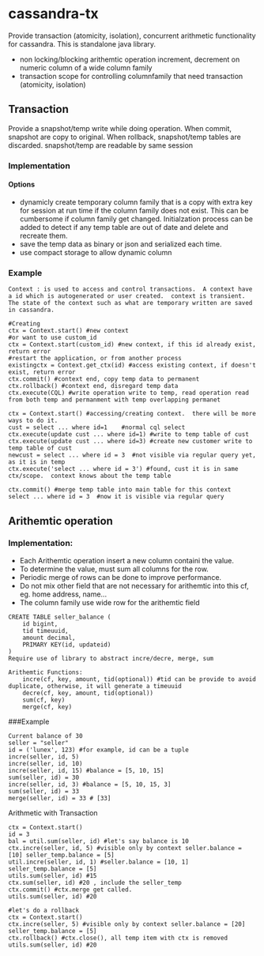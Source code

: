 cassandra-tx
============

Provide transaction (atomicity, isolation), concurrent arithmetic functionality for cassandra.  This is standalone java library.
* non locking/blocking arithemtic operation increment, decrement on numeric column of a wide column family
* transaction scope for controlling columnfamily that need transaction (atomicity, isolation)

## Transaction
Provide a snapshot/temp write while doing operation.  When commit, snapshot are copy to original.  When rollback, snapshot/temp tables are discarded.  snapshot/temp are readable by same session

### Implementation

#### Options
* dynamicly create temporary column family that is a copy with extra key for session at run time if the column family does not exist.  This can be cumbersome if column family get changed.  Initialzation process can be added to detect if any temp table are out of date and delete and recreate them.
* save the temp data as binary or json and serialized each time.
* use compact storage to allow dynamic column

### Example
```
Context : is used to access and control transactions.  A context have a id which is autogenerated or user created.  context is transient.  The state of the context such as what are temporary written are saved in cassandra.

#Creating
ctx = Context.start() #new context	
#or want to use custom_id
ctx = Context.start(custom_id) #new context, if this id already exist, return error
#restart the application, or from another process
existingctx = Context.get_ctx(id) #access existing context, if doesn't exist, return error 	
ctx.commit() #context end, copy temp data to permanent
ctx.rollback() #context end, disregard temp data
ctx.execute(CQL) #write operation write to temp, read operation read from both temp and permanment with temp overlapping permanet
```

```
ctx = Context.start() #accessing/creating context.  there will be more ways to do it.
cust = select ... where id=1	#normal cql select
ctx.execute(update cust ... where id=1) #write to temp table of cust
ctx.execute(update cust ... where id=3) #create new customer write to temp table of cust
newcust = select ... where id = 3  #not visible via regular query yet, as it is in temp
ctx.execute('select ... where id = 3') #found, cust it is in same ctx/scope.  context knows about the temp table

ctx.commit() #merge temp table into main table for this context
select ... where id = 3  #now it is visible via regular query
```


## Arithemtic operation

### Implementation:
* Each Arithemtic operation insert a new column containi the value.
* To determine the value, must sum all columns for the row.
* Periodic merge of rows can be done to improve performance.
* Do not mix other field that are not necessary for arithemtic into this cf, eg. home address, name...
* The column family use wide row for the arithemtic field 
```
CREATE TABLE seller_balance (
	id bigint,
	tid timeuuid,
	amount decimal,
	PRIMARY KEY(id, updateid)
)
Require use of library to abstract incre/decre, merge, sum

Arithemtic Functions:
	incre(cf, key, amount, tid(optional)) #tid can be provide to avoid duplicate, otherwise, it will generate a timeuuid
	decre(cf, key, amount, tid(optional))
	sum(cf, key)
	merge(cf, key)
```

###Example
```
Current balance of 30 			
seller = "seller"
id = ('lunex', 123) #for example, id can be a tuple
incre(seller, id, 5)
incre(seller, id, 10)			
incre(seller, id, 15) #balance = [5, 10, 15]			
sum(seller, id) = 30
incre(seller, id, 3) #balance = [5, 10, 15, 3]	
sum(seller, id) = 33
merge(seller, id) = 33 # [33]

```
Arithmetic with Transaction
```
ctx = Context.start()
id = 3
bal = util.sum(seller, id) #let's say balance is 10
ctx.incre(seller, id, 5) #visible only by context seller.balance = [10] seller_temp.balance = [5]
util.incre(seller, id, 1) #seller.balance = [10, 1] seller_temp.balance = [5]
utils.sum(seller, id) #15
ctx.sum(seller, id) #20 , include the seller_temp
ctx.commit() #ctx.merge get called.
utils.sum(seller, id) #20

#let's do a rollback
ctx = Context.start()
ctx.incre(seller, 5) #visible only by context seller.balance = [20] seller_temp.balance = [5]
ctx.rollback() #ctx.close(), all temp item with ctx is removed
utils.sum(seller, id) #20
```



